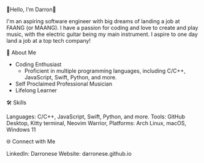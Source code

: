 👋Hello, I'm Darron👋

I'm an aspiring software engineer with big dreams of landing a job at FAANG (or MAANG). I have a passion for coding and love to create and play music, with the electric guitar being my main instrument. I aspire to one day land a job at a top tech company!

🚀 About Me

- Coding Enthusiast
  - Proficient in multiple programming languages, including C/C++, JavaScript, Swift, Python, and more.
- Self Proclaimed Professional Musician
- Lifelong Learner

🛠️ Skills

Languages: C/C++, JavaScript, Swift, Python, and more.
Tools: GitHub Desktop, Kitty terminal, Neovim Warrior,
Platforms: Arch Linux, macOS, Windows 11

🌐 Connect with Me

LinkedIn: Darronese
Website: darronese.github.io

